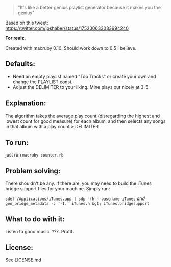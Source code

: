 > "It's like a better genius playlist generator because it makes you the genius"

Based on this tweet: https://twitter.com/joshaber/status/175230633033994240

__For realz.__

Created with macruby 0.10. Should work down to 0.5 I believe.

Defaults:
---
* Need an empty playlist named "Top Tracks" or create your own and change the PLAYLIST const.
* Adjust the DELIMITER to your liking. Mine plays out nicely at 3-5.

Explanation:
---
The algorithm takes the average play count (disregarding the highest and lowest count for good measure) for each album, and then se​​lects any songs in that album with a play count > DELIMITER

To run:
---
just run `macruby counter.rb`

Problem solving:
---
There shouldn't be any.
If there are, you may need to build the iTunes bridge support files for your machine. Simply run:

`sdef /Applications/iTunes.app | sdp -fh --basename iTunes`
_and_
`gen_bridge_metadata -c '-I.' iTunes.h &gt; iTunes.bridgesupport`

What to do with it:
---
Listen to good music.
???.
Profit.

License:
---
See LICENSE.md
